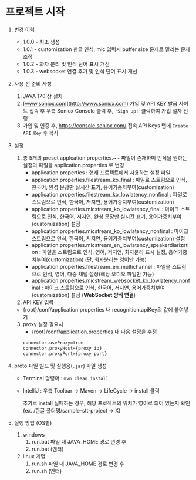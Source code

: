 # 프로젝트 시작

1. 변경 이력
    - 1.0.0 - 최초 생성 
    - 1.0.1 - customization 한글 인식, mic 입력시 buffer size 문제로 밀리는 문제 조정 
    - 1.0.2 - 화자 분리 및 인식 단어 표시 개선
    - 1.0.3 - websocket 연결 추가 및 인식 단어 표시 개선
2. 사용 전 준비 사항
    1. JAVA 17이상 설치
    2. [www.soniox.com](http://www.soniox.com) 가입 및 API KEY 발급
    사이트 접속 후 우측 Soniox Console 클릭 후, `'Sign up!'`클릭하여 가입 절차 진행
    3. 가입 및 인증 후, https://console.soniox.com/ 접속
    API Keys 탭에 `Create API Key` 후 복사
3. 설정
    1. 총 5개의 preset applcation.properties.~~ 파일이 존재하며 인식을 원하는 설정의 파일을 application.properties 로 변경
        - application.properties : 현재 프로젝트에서 사용하는 설정 파일
        - application.properties.filestream_ko_final : 파일로 스트림으로 인식, 한국어, 완성 문장만 실시간 표기, 용어가중치부여(customization)
        - application.properties.filestream_ko_lowlatency_nonfinal : 파일로 스트림으로 인식, 한국어, 저지연, 용어가중치부여(customization)
        - application.properties.micstream_ko_lowlatency_final : 마이크 스트림으로 인식, 한국어, 저지연, 완성 문장만 실시간 표기, 용어가중치부여(customization) 설정
        - application.properties.micstream_ko_lowlatency_nonfinal : 마이크 스트림으로 인식, 한국어, 저지연, 용어가중치부여(customization) 설정
        - application.properties.micstream_en_lowlatency_speakerdiarization : 파일을 스트림으로 인식, 영어, 저지연, 화자분리 표시 설정, 용어가중치부여(customization) (단, 화자분리는 영어만 가능)
        - application.properties.filestream_en_multichannel : 파일을 스트림으로 인식, 영어, 다중 채널 설정(해당 오디오 파일만 가능)
        - application.properties.micstream_websocket_ko_lowlatency_nonfinal : 마이크 스트림으로 인식, 한국어, 저지연, 용어가중치부여(customization) 설정 (**WebSocket 방식 연결**)
    2. API KEY 입력
    - {root}/conf/application.properties 내 recognition.apiKey의 값에 붙여넣기
    3. proxy 설정 필요시
       - {root}/conf/application.properties 내 다음 설정을 수정 
       ```markdown
       connector.useProxy=true
       connector.proxyHost={proxy ip}
       connector.proxyPort={proxy port}
       ```
4. proto 파일 빌드 및 실행용(`.jar`) 파일 생성
    - Terminal 명령어 : 
    `mvn clean install`
    - IntelliJ : 
    우측 Toolbar → Maven → LifeCycle → install 클릭
        
        추가로 install 실패하는 경우, 해당 프로젝트의 위치가 영어로 되어 있는지 확인(ex. /한글 폴더명/sample-stt-project -> X)
        
5. 실행 방법 (OS별)
    1. windows
        1. run.bat 파일 내 JAVA_HOME 경로 변경 후
        2. run.bat (엔터)
    2. linux 계열
        1. run.sh 파일 내 JAVA_HOME 경로 변경 후
        2. run.sh (엔터)